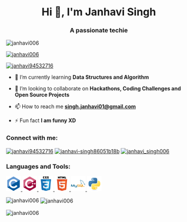 <h1 align="center">Hi 👋, I'm Janhavi Singh</h1>
<h3 align="center">A passionate techie</h3>

<p align="left"> <img src="https://komarev.com/ghpvc/?username=janhavi006&label=Profile%20views&color=0e75b6&style=flat" alt="janhavi006" /> </p>

<p align="left"> <a href="https://github.com/ryo-ma/github-profile-trophy"><img src="https://github-profile-trophy.vercel.app/?username=janhavi006" alt="janhavi006" /></a> </p>

<p align="left"> <a href="https://twitter.com/janhavi94532716" target="blank"><img src="https://img.shields.io/twitter/follow/janhavi94532716?logo=twitter&style=for-the-badge" alt="janhavi94532716" /></a> </p>

- 🌱 I’m currently learning **Data Structures and Algorithm**

- 👯 I’m looking to collaborate on **Hackathons, Coding Challenges and Open Source Projects**

- 📫 How to reach me **singh.janhavi01@gmail.com**

- ⚡ Fun fact **I am funny XD**

<h3 align="left">Connect with me:</h3>
<p align="left">
<a href="https://twitter.com/janhavi94532716" target="blank"><img align="center" src="https://raw.githubusercontent.com/rahuldkjain/github-profile-readme-generator/master/src/images/icons/Social/twitter.svg" alt="janhavi94532716" height="30" width="40" /></a>
<a href="https://linkedin.com/in/janhavi-singh86051b18b" target="blank"><img align="center" src="https://raw.githubusercontent.com/rahuldkjain/github-profile-readme-generator/master/src/images/icons/Social/linked-in-alt.svg" alt="janhavi-singh86051b18b" height="30" width="40" /></a>
<a href="https://instagram.com/janhavi_singh006" target="blank"><img align="center" src="https://raw.githubusercontent.com/rahuldkjain/github-profile-readme-generator/master/src/images/icons/Social/instagram.svg" alt="janhavi_singh006" height="30" width="40" /></a>
</p>

<h3 align="left">Languages and Tools:</h3>
<p align="left"> <a href="https://www.cprogramming.com/" target="_blank"> <img src="https://raw.githubusercontent.com/devicons/devicon/master/icons/c/c-original.svg" alt="c" width="40" height="40"/> </a> <a href="https://www.w3schools.com/cpp/" target="_blank"> <img src="https://raw.githubusercontent.com/devicons/devicon/master/icons/cplusplus/cplusplus-original.svg" alt="cplusplus" width="40" height="40"/> </a> <a href="https://www.w3schools.com/css/" target="_blank"> <img src="https://raw.githubusercontent.com/devicons/devicon/master/icons/css3/css3-original-wordmark.svg" alt="css3" width="40" height="40"/> </a> <a href="https://www.w3.org/html/" target="_blank"> <img src="https://raw.githubusercontent.com/devicons/devicon/master/icons/html5/html5-original-wordmark.svg" alt="html5" width="40" height="40"/> </a> <a href="https://www.mysql.com/" target="_blank"> <img src="https://raw.githubusercontent.com/devicons/devicon/master/icons/mysql/mysql-original-wordmark.svg" alt="mysql" width="40" height="40"/> </a> <a href="https://www.python.org" target="_blank"> <img src="https://raw.githubusercontent.com/devicons/devicon/master/icons/python/python-original.svg" alt="python" width="40" height="40"/> </a> </p>

<p><img align="left" src="https://github-readme-stats.vercel.app/api/top-langs?username=janhavi006&show_icons=true&locale=en&layout=compact" alt="janhavi006" /></p>

<p>&nbsp;<img align="center" src="https://github-readme-stats.vercel.app/api?username=janhavi006&show_icons=true&locale=en" alt="janhavi006" /></p>

<p><img align="center" src="https://github-readme-streak-stats.herokuapp.com/?user=janhavi006&" alt="janhavi006" /></p>
